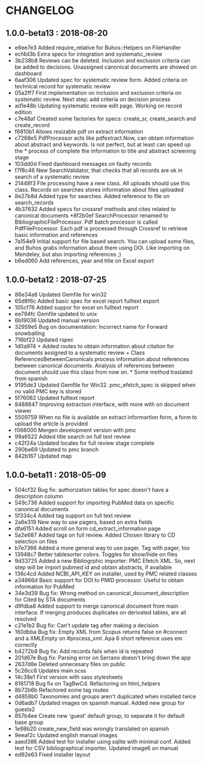 # CHANGELOG

## 1.0.0-beta13 : 2018-08-20

* e6ee7e3 Added require_relative for Buhos::Helpers on FileHandler
* ecf4d3b Extra specs for  integration and systematic_review
* 3b238b8 Reviews can be deleted. Inclusion and exclusion criteria can be added to decisions. Unassigned canonical documents are showed on dashboard
* 6aaf306 Updated spec for systematic review form. Added criteria on technical record for systematic review
* 05a2ff7 First implementation on inclusion and exclusion criteria on systematic review. Next step: add criteria on decision process
* ad1e48b Updating systematic review edit page. Working on record edition
* c7e48af Created some factories for specs: create_sr, create_search and create_record
* f6810b1 Allows resizable pdf on extract information
* c7268e5 PdfProcessor acts like pdfextract.Now, can obtain information about abstract and keywords. Is not perfect, but at least can speed up the * process of complete the information to title and abstract screening stage
* 103dd0d Fixed dashboard messages on faulty records
* f7f8c46 New SearchValidator, that checks that all records are ok in search of a systematic review
* 21448f3 File processing have a new class. All uploads should use this class. Records on searches stores information about files uploaded
* 8e27b8d Added type for searches. Added reference to file on search_records
* 4b37632 Added specs for crossref methods and cites related to canonical documents
*8f2b0ef SearchProcessor renamed to BibliographicFileProcessor. Pdf batch processor is called PdfFileProcessor. Each pdf is processed through Crossref to retrieve basic information and references
* 7a154e9 Initial support for file based search. You can upload some files, and Buhos grabs information about them using DOI. Like importing on Mendeley, but also importing references ;)
* b6ed060 Add references, year and title on Excel export

## 1.0.0-beta12 : 2018-07-25


* 86e34a8 Updated Gemfile for win32
* 65d8f6c Added basic spec for excel report fulltext export
* 105cf76 Added suppor for excel on fulltext report
* ee794fc Gemfile updated to unix
* 6b19036 Updated manual version
* 32959e5 Bug on documentation: Incorrect name for Forward snowballing
* 716bf22 Updated rspec
* 1d0a974 + Added routes to obtain information about citation for documents assigned to a systematic review + Class ReferencesBetweenCanonicals process information about references between canonical documents. Analysis of references between document should use this class from now on. * Some method traslated from spanish
* 9195de3 Updated Gemfile for Win32. pmc_efetch_spec is skipped when no valid PMC key is stored
* 5f76062 Updated fulltext report
* 8488847 Improving extraction interface, with more with on document viewer
* 5509759 When no file is available on extract informartion form, a form to upload the article is provided
* f066000 Mergen development version with pmc
* 99a6522 Added title search on full text review
* c42f24a Updated locales for full review stage complete
* 290be69 Updated to pmc branch
* 842b167 Updated map


## 1.0.0-beta11 : 2018-05-09

* 504cf32 Bug fix: authorization tables for spec doesn't have a description column
* 549c736 Added support for importing PubMed data on specific canonical documents
* 5f334c4 Added tag support on full text review
* 2a6e319 New way to use pagers, based on extra fields
* dfa6151 Added scroll on form  cd_extract_information page
* 5a2e687 Added tags on full review. Added Chosen library to CD selection on files
* b7e7366 Added a more general way to use pager. Tag with pager, too
* 13948c7 Better tablesorter colors. Toggles for show/hide on files
* 9d33725 Added a new Bibliogrphic importer: PMC Efetch XML. So, next step will be import pubmed id and obtain abstracts, if available
* 136c4cd Added NCBI_API_KEY on installer, used by PMC related classes
* a34866d Basic support for DOI to PMID processor. Useful to obtain information for PubMed
* 34e3d39 Bug fix: Wrong method on canonical_document_description for Cited by STA documents
* d9fdba8 Added support to merge canonical document from main interface. If merging produces duplicates on derivated tables, are all resolved
* c21e1b2 Bug fix: Can't update tag after making a decision
* 160dbba Bug fix: Empty XML from Scopus returns false on #connect and a XMLEmpty on #process_xml. Apa 6 short reference uses em correctly
* b4272b8 Bug fix: Add records fails when id is repeated
* 201d67e Bug fix: Parsing error on Serrano doesn't bring down the app
* 2637d8e Deleted unnecesary files on public
* 5c26cc8 Updates main.scss
* 14c38e1 First version with sass stylesheets
* 8181718 Bug fix on TagBwCd. Refactoring on html_helpers
* 8b72b6b Refactored some tag routes
* d4858b0 Taxonomies and groups aren't duplicated when installed twice
* 0d6adb7 Updated images on spanish manual. Added new group for guests2
* 857b4ee Create new 'guest' default group, to separate it for default base group
* 1e98b20 create_new_field was wrongly translated on spanish
* 9eeaf2c Updated english manual images
* aaed386 Added test for installer using sqlite with minimal conf. Added test for CSV bibliographical importer. Updated image6 on manual
* ed92e63 Fixed installer layout
